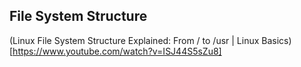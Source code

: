 ## File System Structure

(Linux File System Structure Explained: From / to /usr | Linux Basics)[https://www.youtube.com/watch?v=ISJ44S5sZu8]
